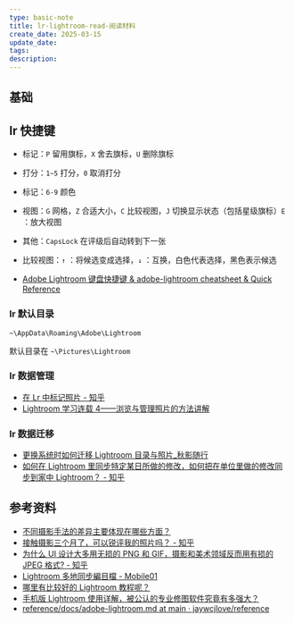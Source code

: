 ```yaml
---
type: basic-note
title: lr-lightroom-read-阅读材料
create_date: 2025-03-15
update_date:
tags:
description:
---
```


## 基础

## lr 快捷键

- 标记：`P` 留用旗标，`X` 舍去旗标，`U` 删除旗标
- 打分：`1~5` 打分，`0` 取消打分
- 标记：`6-9` 颜色
- 视图：`G` 网格，`Z` 合适大小，`C` 比较视图，`J` 切换显示状态（包括星级旗标）`E` ：放大视图
- 其他：`CapsLock` 在评级后自动转到下一张
- 比较视图：`↑` ：将候选变成选择，`↓` ：互换，白色代表选择，黑色表示候选

- [Adobe Lightroom 键盘快捷键 & adobe-lightroom cheatsheet & Quick Reference](https://wangchujiang.com/reference/docs/adobe-lightroom.html)

### lr 默认目录

`~\AppData\Roaming\Adobe\Lightroom`

默认目录在 `~\Pictures\Lightroom`

### lr 数据管理

- [在 Lr 中标记照片 - 知乎](https://zhuanlan.zhihu.com/p/441543710)
- [Lightroom 学习连载 4——浏览与管理照片的方法讲解](http://www.360doc.com/content/19/0303/20/36235679_818879442.shtml)

### lr 数据迁移

- [更换系统时如何迁移 Lightroom 目录与照片\_秋影随行](https://qiuliang.com/post_process_tuesday/2022/036_move_lightroom_to_new_sys.htm)
- [如何在 Lightroom 里同步特定某日所做的修改，如何把在单位里做的修改同步到家中 Lightroom？ - 知乎](https://www.zhihu.com/question/36962036/answer/69767714)

## 参考资料

- [不同摄影手法的差异主要体现在哪些方面？](https://www.zhihu.com/question/567100547/answer/2764906449)
- [接触摄影三个月了，可以锐评我的照片吗？ - 知乎](https://www.zhihu.com/question/550142518/answer/2648002687)
- [为什么 UI 设计大多用无损的 PNG 和 GIF，摄影和美术领域反而用有损的 JPEG 格式? - 知乎](https://www.zhihu.com/question/590350890/answer/2946881086)
- [Lightroom 多地同步編目檔 - Mobile01](https://www.mobile01.com/topicdetail.php?f=256&t=5393277)
- [哪里有比较好的 Lightroom 教程呢？](https://www.zhihu.com/question/61828862/answer/1299254337)
- [手机版 Lightroom 使用详解，被公认的专业修图软件究竟有多强大？](https://zhuanlan.zhihu.com/p/159449816)
- [reference/docs/adobe-lightroom.md at main · jaywcjlove/reference](https://github.com/jaywcjlove/reference/blob/main/docs/adobe-lightroom.md)
